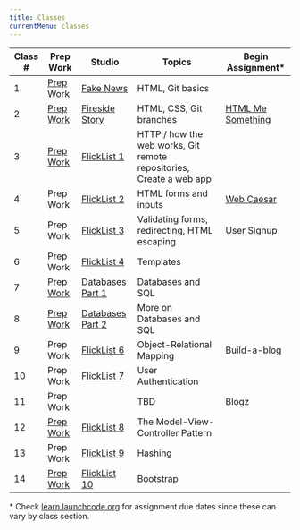 ```yaml
---
title: Classes
currentMenu: classes
---
```


Class # | Prep Work | Studio | Topics | Begin Assignment\*
-----|-----------|----------|---------|------------------
1 | [Prep Work](../class-prep/1/) | [Fake News](../studios/fake-news/) | HTML, Git basics | &nbsp;
2 | [Prep Work](../class-prep/2/) | [Fireside Story](../studios/fireside-story/) | HTML, CSS, Git branches | [HTML Me Something](../assignments/html-me-something/)
3 | [Prep Work](../class-prep/3/) | [FlickList 1](../studios/flicklist/1/) | HTTP / how the web works, Git remote repositories, Create a web app | &nbsp;
4 | Prep Work | [FlickList 2](../studios/flicklist/2/) | HTML forms and inputs | [Web Caesar](../assignments/web-caesar/)
5 | Prep Work | [FlickList 3](../studios/flicklist/3/) | Validating forms, redirecting, HTML escaping | User Signup
6 | Prep Work | [FlickList 4](../studios/flicklist/4/) | Templates | &nbsp;
7 | [Prep Work](../class-prep/7/) | [Databases Part 1](../studios/databases/1/) | Databases and SQL | &nbsp;
8 | [Prep Work](../class-prep/8/) | [Databases Part 2](../studios/databases/2/) | More on Databases and SQL | &nbsp;
9 | Prep Work | [FlickList 6](../studios/flicklist/6/) | Object-Relational Mapping | Build-a-blog
10 | Prep Work | [FlickList 7](../studios/flicklist/7/) | User Authentication | &nbsp;
11 | Prep Work | | TBD | Blogz
12 | [Prep Work](../class-prep/12/) | [FlickList 8](../studios/flicklist/8/) | The Model-View-Controller Pattern | &nbsp;
13 | Prep Work | [FlickList 9](../studios/flicklist/9/) | Hashing | &nbsp;
14 | [Prep Work](../class-prep/14/) | [FlickList 10](../studios/flicklist/10/)| Bootstrap | &nbsp;

\* Check [learn.launchcode.org](https://learn.launchcode.org) for assignment due dates since these can vary by class section.
